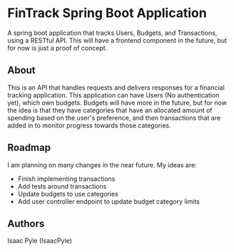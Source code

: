 # FinTrack Spring Boot Application

A spring boot application that tracks Users, Budgets, and Transactions, using a RESTful API.
This will have a frontend component in the future, but for now is just a proof of concept.

## About

This is an API that handles requests and delivers responses for a financial tracking application. This application can have Users (No authentication yet), which own budgets. 
Budgets will have more in the future, but for now the idea is that they have categories that have an allocated amount of spending based on the user's preference,
and then transactions that are added in to monitor progress towards those categories.

## Roadmap

I am planning on many changes in the near future. 
My ideas are:

* Finish implementing transactions
* Add tests around transactions
* Update budgets to use categories
* Add user controller endpoint to update budget category limits

## Authors

Isaac Pyle (IsaacPyle)